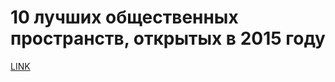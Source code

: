 # 10 лучших общественных пространств, открытых в 2015 году



[LINK](https://varlamov.ru/1560369.html)